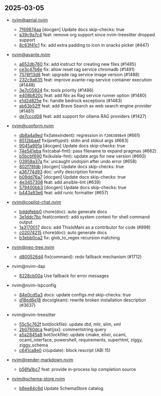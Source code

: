 ## 2025-03-05

* nvim@aerial.nvim
  - [7f69874aa](https://github.com/stevearc/aerial.nvim/commit/7f69874aa2c2f4ca3ddd9ffa5d2eb07c5c20d3ae) [docgen] Update docs skip-checks: true
  - [a39c9a7c4](https://github.com/stevearc/aerial.nvim/commit/a39c9a7c49da0e04f35c749cbccdf838fd3ea58a) feat: remove org support since nvim-treesitter dropped support
  - [8c63f41c1](https://github.com/stevearc/aerial.nvim/commit/8c63f41c13d250faeb3c848b61b06adedac737e5) fix: add extra padding to icon in snacks picker (#447)

* nvim@avante.nvim
  - [a652db760](https://github.com/yetone/avante.nvim/commit/a652db7608ca340b980e905508b8e9187f93dfe5) fix: add instruct for creating new files (#1485)
  - [ce3c47b6e](https://github.com/yetone/avante.nvim/commit/ce3c47b6ecf215f192411e08aeaed310da19591b) fix: allow reset rag service chromadb (#1491)
  - [7578f13d8](https://github.com/yetone/avante.nvim/commit/7578f13d8d1a79cf5312fb6f44bc1082eb238c94) feat: upgrade rag service image version (#1488)
  - [232c9a635](https://github.com/yetone/avante.nvim/commit/232c9a635c528cfb83df3a5a4eacaa383752c214) feat: improve avante-rag-service container execution (#1448)
  - [3e7c05924](https://github.com/yetone/avante.nvim/commit/3e7c05924681b3f1f89094c812fe8657e40978ff) fix: tools priority (#1486)
  - [e408b820c](https://github.com/yetone/avante.nvim/commit/e408b820c86b1de657c420e2a6825457bfca9550) feat: add Nix as Rag service runner option (#1480)
  - [e1d2d825e](https://github.com/yetone/avante.nvim/commit/e1d2d825e28d7c038685b018563a9550a9eb5085) fix: handle bedrock exceptions (#1483)
  - [ab63b52ff](https://github.com/yetone/avante.nvim/commit/ab63b52ffbbf3fd7014cc901e1393e4ba678b996) feat: add Brave Search as web search engine provider (#1481)
  - [de7cccd08](https://github.com/yetone/avante.nvim/commit/de7cccd0898d9256c35b94b8290accbef360c874) feat: add support for ollama RAG providers  (#1427)

* nvim@conform.nvim
  - [db8a4a9ed](https://github.com/stevearc/conform.nvim/commit/db8a4a9edb217067b1d7a2e0362c74bfe9cc944d) fix(latexindent): regression in `f2063898e9` (#661)
  - [8512bbaef](https://github.com/stevearc/conform.nvim/commit/8512bbaefbfac24fb58d6b4f828bf1e986f61d04) fix(prettypst): stdin and stdout args (#663)
  - [9045a991a](https://github.com/stevearc/conform.nvim/commit/9045a991ad96ffcca3f82fe39d41649408f9961d) [docgen] Update docs skip-checks: true
  - [74e541eba](https://github.com/stevearc/conform.nvim/commit/74e541eba7219f31517fbc505f935b068ed8a791) fix(cabal-fmt): pass filename to expand pragmas (#662)
  - [b5bcbf690](https://github.com/stevearc/conform.nvim/commit/b5bcbf690981f4a4290be55bba2b9b76c8f2f8ba) fix(kulala-fmt): update args for new version (#660)
  - [03958a37a](https://github.com/stevearc/conform.nvim/commit/03958a37a2e0ae6a3ca2b1cbcf0c91cd6ecbdb46) fix: uncaught undojoin after undo error (#658)
  - [802f78fdb](https://github.com/stevearc/conform.nvim/commit/802f78fdb8d4a545b7947dd42ee6863f65cd7214) [docgen] Update docs skip-checks: true
  - [a36774d93](https://github.com/stevearc/conform.nvim/commit/a36774d93f0f1cc6569e33fc26baddeb6f971a33) doc: unify description format
  - [b09dd76a7](https://github.com/stevearc/conform.nvim/commit/b09dd76a7c309ba368a827bdc917649e161c1ed1) [docgen] Update docs skip-checks: true
  - [4e3457308](https://github.com/stevearc/conform.nvim/commit/4e3457308f220dea5dc548e83a59f43c979bd82d) feat: add ansible-lint (#639)
  - [579400bb3](https://github.com/stevearc/conform.nvim/commit/579400bb334639cc4767458c5d15c12053cf0adc) [docgen] Update docs skip-checks: true
  - [b443a93e6](https://github.com/stevearc/conform.nvim/commit/b443a93e6400d1b14f737161b3ad408d3049b57a) feat: add runic formatter (#657)

* nvim@copilot-chat.nvim
  - [bdddfebb0](https://github.com/CopilotC-Nvim/CopilotChat.nvim/commit/bdddfebb057aca1d91a9f7f8331fa3cbd82d30d5) chore(doc): auto generate docs
  - [3e1ddc7bc](https://github.com/CopilotC-Nvim/CopilotChat.nvim/commit/3e1ddc7bc311e68590c2ffde0f06d740f4e4acce) feat(context): add system context for shell command output
  - [1a3170017](https://github.com/CopilotC-Nvim/CopilotChat.nvim/commit/1a317001711bb38107442c539857ee0fb1c8ab03) docs: add ThisIsMani as a contributor for code (#898)
  - [c02074215](https://github.com/CopilotC-Nvim/CopilotChat.nvim/commit/c02074215dc453e92f4f02eefccf2ad640459ee7) chore(doc): auto generate docs
  - [b3ebb0ca2](https://github.com/CopilotC-Nvim/CopilotChat.nvim/commit/b3ebb0ca2a0b2030eef37f603ab2b07eee2837d6) fix: glob_to_regex recursion matching

* nvim@neo-tree.nvim
  - [d800526d4](https://github.com/nvim-neo-tree/neo-tree.nvim/commit/d800526d4b9508b96c76c7bb71136a5907df85bd) fix(command): redo fallback mechanism (#1712)

* nvim@nvim-dap
  - [8228cb00a](https://github.com/mfussenegger/nvim-dap/commit/8228cb00ab0850e483f8d58cc39cc580c05738d6) Use fallback for error messages

* nvim@nvim-lspconfig
  - [84e0cd5a3](https://github.com/neovim/nvim-lspconfig/commit/84e0cd5a3c58e88ef706fdf4a1eed59ded1d3ce2) docs: update configs.md skip-checks: true
  - [d18ed6e18](https://github.com/neovim/nvim-lspconfig/commit/d18ed6e1808794d296f4a0bde864b7a2deb5638e) docs(gleam): rewrite broken installation description (#3637)

* nvim@nvim-treesitter
  - [55c5c762f](https://github.com/nvim-treesitter/nvim-treesitter/commit/55c5c762fee2e813b4e43bbfaf5b91d182bd2875) bot(lockfile): update dtd, mlir, slim, xml
  - [2b0760dca](https://github.com/nvim-treesitter/nvim-treesitter/commit/2b0760dca2354fecf48ea35fdf1d753a232e3de2) feat(jsx): commentstring query
  - [a5a2845a8](https://github.com/nvim-treesitter/nvim-treesitter/commit/a5a2845a869d3190eec26b0d24a05f6640924ece) bot(lockfile): update cmake, elixir, ocaml, ocaml_interface, powershell, requirements, superhtml, ziggy, ziggy_schema
  - [c641ca8e0](https://github.com/nvim-treesitter/nvim-treesitter/commit/c641ca8e052750812f76b3e0a1ae22d0b8cd538f) ci(update): block rescript (ABI 15)

* nvim@render-markdown.nvim
  - [b56fa1bc7](https://github.com/MeanderingProgrammer/render-markdown.nvim/commit/b56fa1bc7b513f16a1c361b81438f4944b420a32) feat: provide in-process lsp completion source

* nvim@schema-store.nvim
  - [b6ee84c6d](https://github.com/b0o/SchemaStore.nvim/commit/b6ee84c6db9c8d557e0c8b71f1b6800e77611771) Update SchemaStore catalog
